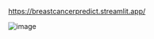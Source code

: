 https://breastcancerpredict.streamlit.app/

![image](https://github.com/shuqiyg/streamlit_breast_cancer/assets/64113274/49fa3ad0-ab30-4ce9-97ae-afb306f783e1)
